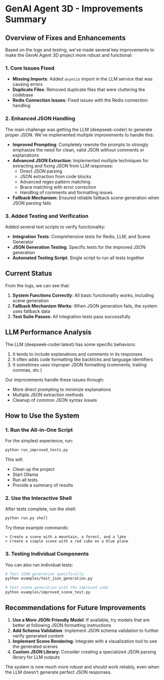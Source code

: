# GenAI Agent 3D - Improvements Summary

## Overview of Fixes and Enhancements

Based on the logs and testing, we've made several key improvements to make the GenAI Agent 3D project more robust and functional:

### 1. Core Issues Fixed

- **Missing Imports**: Added `asyncio` import in the LLM service that was causing errors
- **Duplicate Files**: Removed duplicate files that were cluttering the codebase
- **Redis Connection Issues**: Fixed issues with the Redis connection handling

### 2. Enhanced JSON Handling

The main challenge was getting the LLM (deepseek-coder) to generate proper JSON. We've implemented multiple improvements to handle this:

- **Improved Prompting**: Completely rewrote the prompts to strongly emphasize the need for clean, valid JSON without comments or explanations
- **Advanced JSON Extraction**: Implemented multiple techniques for extracting and fixing JSON from LLM responses:
  - Direct JSON parsing
  - JSON extraction from code blocks
  - Advanced regex pattern matching
  - Brace matching with error correction
  - Handling of comments and formatting issues
- **Fallback Mechanism**: Ensured reliable fallback scene generation when JSON parsing fails

### 3. Added Testing and Verification

Added several test scripts to verify functionality:

- **Integration Tests**: Comprehensive tests for Redis, LLM, and Scene Generator
- **JSON Generation Testing**: Specific tests for the improved JSON generation
- **Automated Testing Script**: Single script to run all tests together

## Current Status

From the logs, we can see that:

1. **System Functions Correctly**: All basic functionality works, including scene generation
2. **Fallback Mechanism Works**: When JSON generation fails, the system uses fallback data
3. **Test Suite Passes**: All integration tests pass successfully

## LLM Performance Analysis

The LLM (deepseek-coder:latest) has some specific behaviors:

1. It tends to include explanations and comments in its responses
2. It often adds code formatting like backticks and language identifiers
3. It sometimes uses improper JSON formatting (comments, trailing commas, etc.)

Our improvements handle these issues through:
- More direct prompting to minimize explanations
- Multiple JSON extraction methods
- Cleanup of common JSON syntax issues

## How to Use the System

### 1. Run the All-in-One Script

For the simplest experience, run:

```bash
python run_improved_tests.py
```

This will:
- Clean up the project
- Start Ollama
- Run all tests
- Provide a summary of results

### 2. Use the Interactive Shell

After tests complete, run the shell:

```bash
python run.py shell
```

Try these example commands:
```
> Create a scene with a mountain, a forest, and a lake
> Create a simple scene with a red cube on a blue plane
```

### 3. Testing Individual Components

You can also run individual tests:

```bash
# Test JSON generation specifically
python examples/test_json_generation.py

# Test scene generation with the improved code
python examples/improved_scene_test.py 
```

## Recommendations for Future Improvements

1. **Use a More JSON-Friendly Model**: If available, try models that are better at following JSON formatting instructions
2. **Add Schema Validation**: Implement JSON schema validation to further verify generated content
3. **Implement Scene Rendering**: Integrate with a visualization tool to see the generated scenes
4. **Custom JSON Library**: Consider creating a specialized JSON parsing library for LLM outputs

The system is now much more robust and should work reliably, even when the LLM doesn't generate perfect JSON responses.
